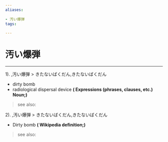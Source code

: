 ```yaml
---
aliases:
    
- 汚い爆弾
tags:
    
---
```


# 汚い爆弾
---
1).
,汚い爆弾 > きたないばくだん,きたないばくだん

- dirty bomb
- radiological dispersal device
**( Expressions (phrases, clauses, etc.) Noun;)**
> see also: 
            
2).
,汚い爆弾 > きたないばくだん,きたないばくだん

- Dirty bomb
**( Wikipedia definition;)**
> see also: 
            